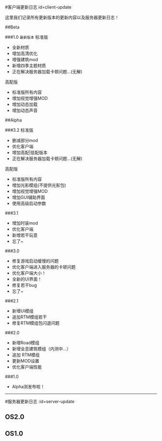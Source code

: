 #客户端更新日志 id=client-update

这里我们记录所有更新版本的更新内容以及服务器更新日志！

##Beta

###1.0 `最新版本`
标准版
- 全新材质
- 增加高清优化
- 增强建筑mod
- 新增四季主题材质
- 正在解决服务器加载卡顿问题...(无解)

高配版
- 标准版所有内容
- 增加视觉增强MOD
- 增加动态加载
- 增加动态声音

##Alpha

###3.2
标准版
- 删减部分mod
- 优化客户端
- 增加高配|低配版本
- 正在解决服务器加载卡顿问题...(无解)

高配版
- 标准版所有内容
- 增加光影模组(不提供光影包)
- 增加视觉增强MOD
- 增加GUI辅助界面
- 使用高级启动参数

###3.1
- 增加时装mod
- 优化客户端
- 新增若干玩意
- 忘了~

###3.0
- 修复游戏启动缓慢的问题
- 优化客户端进入服务器的卡顿问题
- 优化客户端大小！
- 全新的UI界面！
- 修复若干bug
- 忘了~

###2.1
- 新增UI模组
- 追加RTM模组若干
- 修复RTM模组包闪退问题

###2.0
- 新增Road模组
- 新增全息建筑模组（内测中...）
- 追加 RTM模组
- 更新MOD设置
- 优化客户端性能

###1.0
- Alpha测发布啦！

----
#服务器更新日志 :id=server-update

## OS2.0

## OS1.0
